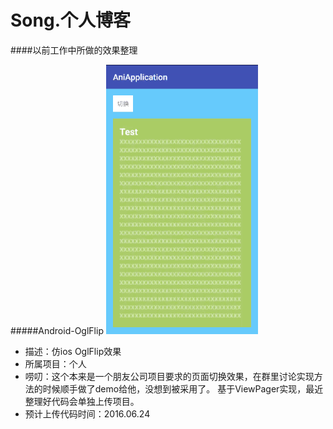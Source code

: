 # Song.个人博客

####以前工作中所做的效果整理

#####Android-OglFlip
![image](https://github.com/MidoriInu1/song.github.io/blob/master/res/demo_android_OglFlip.gif )   

+ 描述：仿ios OglFlip效果
+ 所属项目：个人
+ 唠叨：这个本来是一个朋友公司项目要求的页面切换效果，在群里讨论实现方法的时候顺手做了demo给他，没想到被采用了。
基于ViewPager实现，最近整理好代码会单独上传项目。
+ 预计上传代码时间：2016.06.24